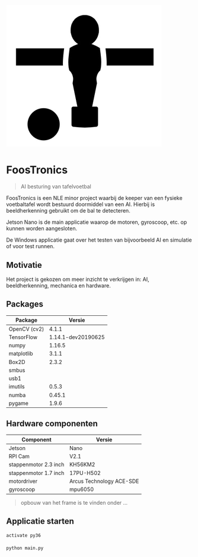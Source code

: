 # ![pageres](https://github.com/FoosTronics/Main_program/blob/master/Windows%2010/extra/promo.jpg)

# FoosTronics
> AI besturing van tafelvoetbal

FoosTronics is een NLE minor project waarbij de keeper van een fysieke voetbaltafel wordt bestuurd doormiddel van een AI. Hierbij is beeldherkenning gebruikt om de bal te detecteren. 

Jetson Nano is de main applicatie waarop de motoren, gyroscoop, etc. op kunnen worden aangesloten.

De Windows applicatie gaat over het testen van bijvoorbeeld AI en simulatie of voor test runnen.

## Motivatie
Het project is gekozen om meer inzicht te verkrijgen in: AI, beeldherkenning, mechanica en hardware. 

## Packages
| Package       | Versie              | 
| ------------- | -------------       | 
| OpenCV (cv2)  | 4.1.1               |              
| TensorFlow    | 1.14.1-dev20190625  | 
| numpy         | 1.16.5              |               
| matplotlib    | 3.1.1               |                
| Box2D         | 2.3.2               |               
| smbus         |                     |               
| usb1          |                     |               
| imutils       | 0.5.3               |               
| numba         | 0.45.1              |               
| pygame        | 1.9.6               |               

## Hardware componenten
| Component             | Versie                    | 
| -------------         | -------------             | 
| Jetson                | Nano                      |      
| RPI Cam               | V2.1                      |
| stappenmotor 2.3 inch | KH56KM2                   | 
| stappenmotor 1.7 inch | 17PU-H502                 |
| motordriver           | Arcus Technology ACE-SDE  |
| gyroscoop             | mpu6050                   |

> opbouw van het frame is te vinden onder ...

 ## Applicatie starten 

```python
activate py36

python main.py
```
